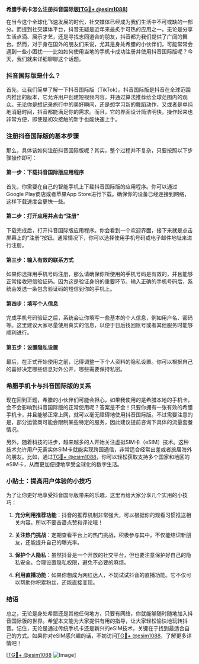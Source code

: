 **希腊手机卡怎么注册抖音国际版[[TG💪+ @esim1088](https://t.me/s/esim1088)]**

在当今这个全球化飞速发展的时代，社交媒体已经成为我们生活中不可或缺的一部分。而提到社交媒体平台，抖音无疑是近年来最炙手可热的应用之一。无论是分享生活点滴、展示才艺，还是寻找志同道合的朋友，抖音都为我们提供了广阔的舞台。然而，对于身在国外的朋友们来说，尤其是身处希腊的小伙伴们，可能常常会遇到一些小困扰——比如如何使用当地的手机卡成功注册并使用抖音国际版呢？今天，我们就来详细聊聊这个话题。

### 抖音国际版是什么？

首先，让我们简单了解一下抖音国际版（TikTok）。抖音国际版是抖音在全球范围内推出的版本，它允许用户创建短视频内容，并通过算法推荐给全球范围内的观众。无论你是想记录旅行中的美好瞬间，还是想学习新的舞蹈动作，又或者是单纯地消磨时间，抖音都能满足你的需求。而且，它的界面设计简洁明快，操作起来也非常方便，即使是初次接触的新手也能快速上手。

### 注册抖音国际版的基本步骤

那么，具体该如何注册抖音国际版呢？其实，整个过程并不复杂，只要按照以下步骤操作即可：

#### 第一步：下载抖音国际版应用程序
首先，你需要在自己的智能手机上下载抖音国际版的应用程序。你可以通过Google Play商店或者苹果App Store进行下载。确保你的设备已经连接到网络，这样下载速度会更快一些。

#### 第二步：打开应用并点击“注册”
下载完成后，打开抖音国际版应用程序。你会看到一个欢迎界面，接下来就是点击屏幕上的“注册”按钮。通常情况下，你可以选择使用手机号码或电子邮件地址来进行注册。

#### 第三步：输入有效的联系方式
如果你选择用手机号码注册，那么请确保你所使用的手机号码是有效的，并且能够正常接收短信验证码。因为这是验证身份的重要环节。输入正确的手机号码后，系统会发送一条包含验证码的短信到你的手机上。

#### 第四步：填写个人信息
完成手机号码验证之后，系统会让你填写一些基本的个人信息，例如用户名、密码等。这里建议大家尽量使用真实的信息，以便于日后找回账号或者其他服务时能够顺利进行。

#### 第五步：设置隐私设置
最后，在正式开始使用之前，记得调整一下个人资料的隐私设置。你可以根据自己的喜好决定哪些信息对外公开，哪些需要保持私密。

### 希腊手机卡与抖音国际版的关系

现在回到正题，希腊的小伙伴们可能会担心，如果我使用的是希腊本地的手机卡，会不会影响到抖音国际版的正常使用呢？答案是不会！只要你拥有一张有效的希腊手机卡，并且能够正常上网，就可以毫无障碍地使用抖音国际版。不过需要注意的是，部分运营商可能会限制某些特定的服务，因此建议提前咨询下具体的流量套餐情况。

另外，随着科技的进步，越来越多的人开始关注虚拟SIM卡（eSIM）技术。这种技术允许用户无需实体SIM卡就能实现跨国通信，非常适合经常出差或者旅居海外的朋友。比如，通过[TG💪+ @esim1088](https://t.me/s/esim1088)，你可以轻松获取支持多个国家和地区的eSIM卡，从而更加便捷地享受全球化的数字生活。

### 小贴士：提高用户体验的小技巧

为了让你更好地享受抖音国际版带来的乐趣，这里再给大家分享几个实用的小技巧：

1. **充分利用推荐功能**：抖音的推荐机制非常强大，可以根据你的观看习惯推送相关内容。所以不要吝啬点赞和评论哦！

2. **关注热门挑战**：定期查看平台上的热门挑战，积极参与其中，不仅能结识新朋友，还能提升自己的曝光率。

3. **保护个人隐私**：虽然抖音是一个开放的社交平台，但也要注意保护好自己的隐私安全。合理设置隐私权限，避免不必要的麻烦。

4. **利用直播功能**：如果你想成为网红达人，不妨试试抖音的直播功能。它不仅可以帮助你积累粉丝，还能直接变现。

### 结语

总之，无论是身处希腊还是其他任何地方，只要有网络，你就能够随时随地加入抖音国际版的世界。希望本文能为大家提供有用的指导，让大家轻松愉快地玩转抖音。记住，无论是通过传统手机卡还是新兴的eSIM技术，关键在于找到最适合自己的方式。如果你对eSIM感兴趣的话，不妨访问[TG💪+ @esim1088](https://t.me/s/esim1088)，了解更多详情吧！

[[TG💪+ @esim1088](https://t.me/s/esim1088) ![Image](https://i.postimg.cc/4NQfJmqS/Snipaste-2025-05-13-00-14-12.png)]
